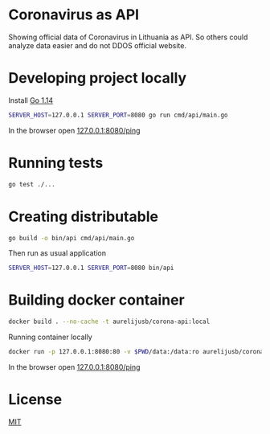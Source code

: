 Coronavirus as API
==================

Showing official data of Coronavirus in Lithuania as API.
So others could analyze data easier and do not DDOS official website.

# Developing project locally

Install [Go 1.14](https://golang.org/dl/)

```bash
SERVER_HOST=127.0.0.1 SERVER_PORT=8080 go run cmd/api/main.go
```

In the browser open [127.0.0.1:8080/ping](http://127.0.0.1:8080/ping)

# Running tests

```bash
go test ./...
```

# Creating distributable

```bash
go build -o bin/api cmd/api/main.go
```

Then run as usual application
```bash
SERVER_HOST=127.0.0.1 SERVER_PORT=8080 bin/api
```

# Building docker container

```bash
docker build . --no-cache -t aurelijusb/corona-api:local
```
Running container locally

```bash
docker run -p 127.0.0.1:8080:80 -v $PWD/data:/data:ro aurelijusb/corona-api:local
```

In the browser open [127.0.0.1:8080/ping](http://127.0.0.1:8080/ping)

# License

[MIT](LICENSE.md)